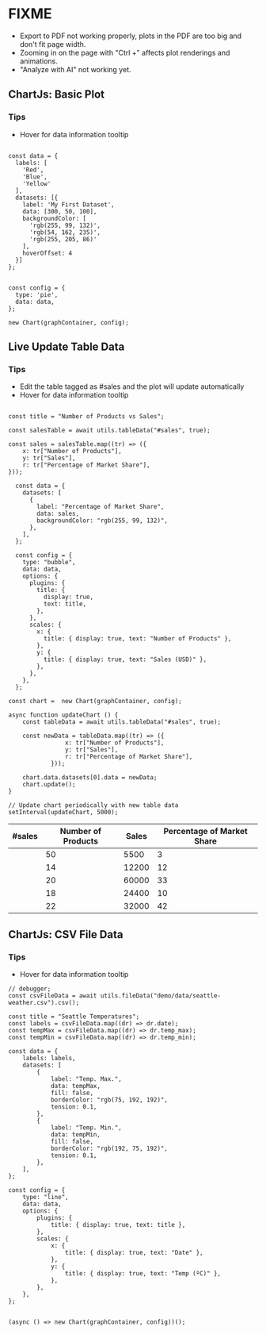 # FIXME
- Export to PDF not working properly, plots in the PDF are too big and don't fit page width.
- Zooming in on the page with "Ctrl +" affects plot renderings and animations.
- "Analyze with AI" not working yet.

## ChartJs: Basic Plot
### Tips
- Hover for data information tooltip

```chart-js

const data = {
  labels: [
    'Red',
    'Blue',
    'Yellow'
  ],
  datasets: [{
    label: 'My First Dataset',
    data: [300, 50, 100],
    backgroundColor: [
      'rgb(255, 99, 132)',
      'rgb(54, 162, 235)',
      'rgb(255, 205, 86)'
    ],
    hoverOffset: 4
  }]
};


const config = {
  type: 'pie',
  data: data,
};

new Chart(graphContainer, config);

```


## Live Update Table Data
### Tips
- Edit the table tagged as #sales and the plot will update automatically
- Hover for data information tooltip
```chart-js

const title = "Number of Products vs Sales";

const salesTable = await utils.tableData("#sales", true);

const sales = salesTable.map((tr) => ({
    x: tr["Number of Products"],
    y: tr["Sales"],
    r: tr["Percentage of Market Share"],
}));

  const data = {
    datasets: [
      {
        label: "Percentage of Market Share",
        data: sales,
        backgroundColor: "rgb(255, 99, 132)",
      },
    ],
  };

  const config = {
    type: "bubble",
    data: data,
    options: {
      plugins: {
        title: {
          display: true,
          text: title,
        },
      },
      scales: {
        x: {
          title: { display: true, text: "Number of Products" },
        },
        y: {
          title: { display: true, text: "Sales (USD)" },
        },
      },
    },
  };

const chart =  new Chart(graphContainer, config);

async function updateChart () {
	const tableData = await utils.tableData("#sales", true);
	
	const newData = tableData.map((tr) => ({
				x: tr["Number of Products"],
				y: tr["Sales"],
				r: tr["Percentage of Market Share"],
			}));

	chart.data.datasets[0].data = newData;
	chart.update();
}

// Update chart periodically with new table data
setInterval(updateChart, 5000);
```


| #sales | Number of Products | Sales | Percentage of Market Share |
| ------ | ------------------ | ----- | -------------------------- |
|        | 50                 | 5500  | 3                          |
|        | 14                 | 12200 | 12                         |
|        | 20                 | 60000 | 33                         |
|        | 18                 | 24400 | 10                         |
|        | 22                 | 32000 | 42                         |


## ChartJs:  CSV File Data
### Tips
- Hover for data information tooltip

```chart-js
// debugger;
const csvFileData = await utils.fileData("demo/data/seattle-weather.csv").csv();

const title = "Seattle Temperatures";
const labels = csvFileData.map((dr) => dr.date);
const tempMax = csvFileData.map((dr) => dr.temp_max);
const tempMin = csvFileData.map((dr) => dr.temp_min);

const data = {
    labels: labels,
    datasets: [
        {
            label: "Temp. Max.",
            data: tempMax,
            fill: false,
            borderColor: "rgb(75, 192, 192)",
            tension: 0.1,
        },
        {
            label: "Temp. Min.",
            data: tempMin,
            fill: false,
            borderColor: "rgb(192, 75, 192)",
            tension: 0.1,
        },
    ],
};

const config = {
    type: "line",
    data: data,
    options: {
        plugins: {
            title: { display: true, text: title },
        },
        scales: {
            x: {
                title: { display: true, text: "Date" },
            },
            y: {
                title: { display: true, text: "Temp (ºC)" },
            },
        },
    },
};


(async () => new Chart(graphContainer, config))();
```

